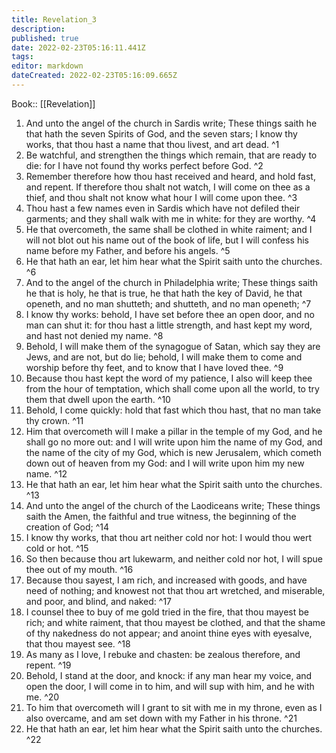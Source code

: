 ```yaml
---
title: Revelation_3
description: 
published: true
date: 2022-02-23T05:16:11.441Z
tags: 
editor: markdown
dateCreated: 2022-02-23T05:16:09.665Z
---
```


 Book:: [[Revelation]]
 1. And unto the angel of the church in Sardis write; These things saith he that hath the seven Spirits of God, and the seven stars; I know thy works, that thou hast a name that thou livest, and art dead. ^1
 2. Be watchful, and strengthen the things which remain, that are ready to die: for I have not found thy works perfect before God. ^2
 3. Remember therefore how thou hast received and heard, and hold fast, and repent. If therefore thou shalt not watch, I will come on thee as a thief, and thou shalt not know what hour I will come upon thee. ^3
 4. Thou hast a few names even in Sardis which have not defiled their garments; and they shall walk with me in white: for they are worthy. ^4
 5. He that overcometh, the same shall be clothed in white raiment; and I will not blot out his name out of the book of life, but I will confess his name before my Father, and before his angels. ^5
 6. He that hath an ear, let him hear what the Spirit saith unto the churches. ^6
 7. And to the angel of the church in Philadelphia write; These things saith he that is holy, he that is true, he that hath the key of David, he that openeth, and no man shutteth; and shutteth, and no man openeth; ^7
 8. I know thy works: behold, I have set before thee an open door, and no man can shut it: for thou hast a little strength, and hast kept my word, and hast not denied my name. ^8
 9. Behold, I will make them of the synagogue of Satan, which say they are Jews, and are not, but do lie; behold, I will make them to come and worship before thy feet, and to know that I have loved thee. ^9
 10. Because thou hast kept the word of my patience, I also will keep thee from the hour of temptation, which shall come upon all the world, to try them that dwell upon the earth. ^10
 11. Behold, I come quickly: hold that fast which thou hast, that no man take thy crown. ^11
 12. Him that overcometh will I make a pillar in the temple of my God, and he shall go no more out: and I will write upon him the name of my God, and the name of the city of my God, which is new Jerusalem, which cometh down out of heaven from my God: and I will write upon him my new name. ^12
 13. He that hath an ear, let him hear what the Spirit saith unto the churches. ^13
 14. And unto the angel of the church of the Laodiceans write; These things saith the Amen, the faithful and true witness, the beginning of the creation of God; ^14
 15. I know thy works, that thou art neither cold nor hot: I would thou wert cold or hot. ^15
 16. So then because thou art lukewarm, and neither cold nor hot, I will spue thee out of my mouth. ^16
 17. Because thou sayest, I am rich, and increased with goods, and have need of nothing; and knowest not that thou art wretched, and miserable, and poor, and blind, and naked: ^17
 18. I counsel thee to buy of me gold tried in the fire, that thou mayest be rich; and white raiment, that thou mayest be clothed, and that the shame of thy nakedness do not appear; and anoint thine eyes with eyesalve, that thou mayest see. ^18
 19. As many as I love, I rebuke and chasten: be zealous therefore, and repent. ^19
 20. Behold, I stand at the door, and knock: if any man hear my voice, and open the door, I will come in to him, and will sup with him, and he with me. ^20
 21. To him that overcometh will I grant to sit with me in my throne, even as I also overcame, and am set down with my Father in his throne. ^21
 22. He that hath an ear, let him hear what the Spirit saith unto the churches. ^22
